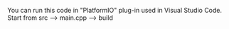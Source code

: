 You can run this code in "PlatformIO" plug-in used in Visual Studio Code.
Start from src --> main.cpp --> build
